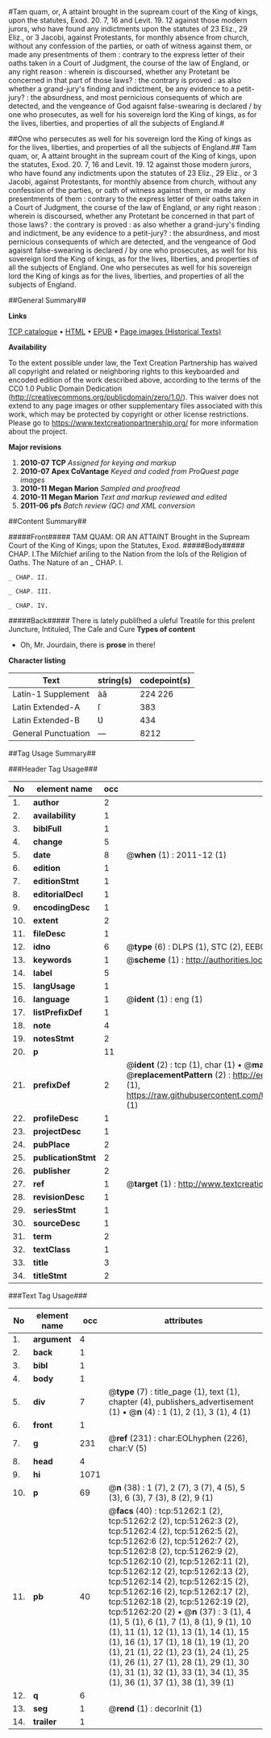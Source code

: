 #Tam quam, or, A attaint brought in the supream court of the King of kings, upon the statutes, Exod. 20. 7, 16 and Levit. 19. 12 against those modern jurors, who have found any indictments upon the statutes of 23 Eliz., 29 Eliz., or 3 Jacobi, against Protestants, for monthly absence from church, without any confession of the parties, or oath of witness against them, or made any presentments of them : contrary to the express letter of their oaths taken in a Court of Judgment, the course of the law of England, or any right reason : wherein is discoursed, whether any Protetant be concerned in that part of those laws? : the contrary is proved : as also whether a grand-jury's finding and indictment, be any evidence to a petit-jury? : the absurdness, and most pernicious consequents of which are detected, and the vengeance of God agaisnt false-swearing is declared / by one who prosecutes, as well for his sovereign lord the King of kings, as for the lives, liberties, and properties of all the subjects of England.#

##One who persecutes as well for his sovereign lord the King of kings as for the lives, liberties, and properties of all the subjects of England.##
Tam quam, or, A attaint brought in the supream court of the King of kings, upon the statutes, Exod. 20. 7, 16 and Levit. 19. 12 against those modern jurors, who have found any indictments upon the statutes of 23 Eliz., 29 Eliz., or 3 Jacobi, against Protestants, for monthly absence from church, without any confession of the parties, or oath of witness against them, or made any presentments of them : contrary to the express letter of their oaths taken in a Court of Judgment, the course of the law of England, or any right reason : wherein is discoursed, whether any Protetant be concerned in that part of those laws? : the contrary is proved : as also whether a grand-jury's finding and indictment, be any evidence to a petit-jury? : the absurdness, and most pernicious consequents of which are detected, and the vengeance of God agaisnt false-swearing is declared / by one who prosecutes, as well for his sovereign lord the King of kings, as for the lives, liberties, and properties of all the subjects of England.
One who persecutes as well for his sovereign lord the King of kings as for the lives, liberties, and properties of all the subjects of England.

##General Summary##

**Links**

[TCP catalogue](http://www.ota.ox.ac.uk/tcp/)  • 
[HTML](http://tei.it.ox.ac.uk/tcp/Texts-HTML/free/A62/A62698.html)  • 
[EPUB](http://tei.it.ox.ac.uk/tcp/Texts-EPUB/free/A62/A62698.epub) • 
[Page images (Historical Texts)](https://historicaltexts.jisc.ac.uk/eebo-11940649e)

**Availability**

To the extent possible under law, the Text Creation Partnership has waived all copyright and related or neighboring rights to this keyboarded and encoded edition of the work described above, according to the terms of the CC0 1.0 Public Domain Dedication (http://creativecommons.org/publicdomain/zero/1.0/). This waiver does not extend to any page images or other supplementary files associated with this work, which may be protected by copyright or other license restrictions. Please go to https://www.textcreationpartnership.org/ for more information about the project.

**Major revisions**

1. __2010-07__ __TCP__ *Assigned for keying and markup*
1. __2010-07__ __Apex CoVantage__ *Keyed and coded from ProQuest page images*
1. __2010-11__ __Megan Marion__ *Sampled and proofread*
1. __2010-11__ __Megan Marion__ *Text and markup reviewed and edited*
1. __2011-06__ __pfs__ *Batch review (QC) and XML conversion*

##Content Summary##

#####Front#####
TAM QUAM: OR AN ATTAINT Brought in the Supream Court of the King of Kings; upon the Statutes, Exod. 
#####Body#####
CHAP. I.The Miſchief ariſing to the Nation from the loſs of the Religion of Oaths. The Nature of an 
    _ CHAP. I.

    _ CHAP. II.

    _ CHAP. III.

    _ CHAP. IV.

#####Back#####
There is lately publiſhed a uſeful Treatiſe for this preſent Juncture, Intituled, The Caſe and Cure 
**Types of content**

  * Oh, Mr. Jourdain, there is **prose** in there!

**Character listing**


|Text|string(s)|codepoint(s)|
|---|---|---|
|Latin-1 Supplement|àâ|224 226|
|Latin Extended-A|ſ|383|
|Latin Extended-B|Ʋ|434|
|General Punctuation|—|8212|

##Tag Usage Summary##

###Header Tag Usage###

|No|element name|occ|attributes|
|---|---|---|---|
|1.|__author__|2||
|2.|__availability__|1||
|3.|__biblFull__|1||
|4.|__change__|5||
|5.|__date__|8| @__when__ (1) : 2011-12 (1)|
|6.|__edition__|1||
|7.|__editionStmt__|1||
|8.|__editorialDecl__|1||
|9.|__encodingDesc__|1||
|10.|__extent__|2||
|11.|__fileDesc__|1||
|12.|__idno__|6| @__type__ (6) : DLPS (1), STC (2), EEBO-CITATION (1), OCLC (1), VID (1)|
|13.|__keywords__|1| @__scheme__ (1) : http://authorities.loc.gov/ (1)|
|14.|__label__|5||
|15.|__langUsage__|1||
|16.|__language__|1| @__ident__ (1) : eng (1)|
|17.|__listPrefixDef__|1||
|18.|__note__|4||
|19.|__notesStmt__|2||
|20.|__p__|11||
|21.|__prefixDef__|2| @__ident__ (2) : tcp (1), char (1)  •  @__matchPattern__ (2) : ([0-9\-]+):([0-9IVX]+) (1), (.+) (1)  •  @__replacementPattern__ (2) : http://eebo.chadwyck.com/downloadtiff?vid=$1&page=$2 (1), https://raw.githubusercontent.com/textcreationpartnership/Texts/master/tcpchars.xml#$1 (1)|
|22.|__profileDesc__|1||
|23.|__projectDesc__|1||
|24.|__pubPlace__|2||
|25.|__publicationStmt__|2||
|26.|__publisher__|2||
|27.|__ref__|1| @__target__ (1) : http://www.textcreationpartnership.org/docs/. (1)|
|28.|__revisionDesc__|1||
|29.|__seriesStmt__|1||
|30.|__sourceDesc__|1||
|31.|__term__|2||
|32.|__textClass__|1||
|33.|__title__|3||
|34.|__titleStmt__|2||


###Text Tag Usage###

|No|element name|occ|attributes|
|---|---|---|---|
|1.|__argument__|4||
|2.|__back__|1||
|3.|__bibl__|1||
|4.|__body__|1||
|5.|__div__|7| @__type__ (7) : title_page (1), text (1), chapter (4), publishers_advertisement (1)  •  @__n__ (4) : 1 (1), 2 (1), 3 (1), 4 (1)|
|6.|__front__|1||
|7.|__g__|231| @__ref__ (231) : char:EOLhyphen (226), char:V (5)|
|8.|__head__|4||
|9.|__hi__|1071||
|10.|__p__|69| @__n__ (38) : 1 (7), 2 (7), 3 (7), 4 (5), 5 (3), 6 (3), 7 (3), 8 (2), 9 (1)|
|11.|__pb__|40| @__facs__ (40) : tcp:51262:1 (2), tcp:51262:2 (2), tcp:51262:3 (2), tcp:51262:4 (2), tcp:51262:5 (2), tcp:51262:6 (2), tcp:51262:7 (2), tcp:51262:8 (2), tcp:51262:9 (2), tcp:51262:10 (2), tcp:51262:11 (2), tcp:51262:12 (2), tcp:51262:13 (2), tcp:51262:14 (2), tcp:51262:15 (2), tcp:51262:16 (2), tcp:51262:17 (2), tcp:51262:18 (2), tcp:51262:19 (2), tcp:51262:20 (2)  •  @__n__ (37) : 3 (1), 4 (1), 5 (1), 6 (1), 7 (1), 8 (1), 9 (1), 10 (1), 11 (1), 12 (1), 13 (1), 14 (1), 15 (1), 16 (1), 17 (1), 18 (1), 19 (1), 20 (1), 21 (1), 22 (1), 23 (1), 24 (1), 25 (1), 26 (1), 27 (1), 28 (1), 29 (1), 30 (1), 31 (1), 32 (1), 33 (1), 34 (1), 35 (1), 36 (1), 37 (1), 38 (1), 39 (1)|
|12.|__q__|6||
|13.|__seg__|1| @__rend__ (1) : decorInit (1)|
|14.|__trailer__|1||
